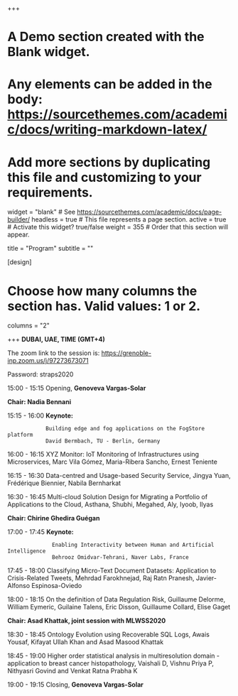 +++
# A Demo section created with the Blank widget.
# Any elements can be added in the body: https://sourcethemes.com/academic/docs/writing-markdown-latex/
# Add more sections by duplicating this file and customizing to your requirements.

widget = "blank"  # See https://sourcethemes.com/academic/docs/page-builder/
headless = true  # This file represents a page section.
active = true  # Activate this widget? true/false
weight = 355  # Order that this section will appear.

title = "Program"
subtitle = ""

[design]
  # Choose how many columns the section has. Valid values: 1 or 2.
  columns = "2"

+++
**DUBAI, UAE, TIME (GMT+4)**

The zoom link to the session is: https://grenoble-inp.zoom.us/j/97273673071 

Password: straps2020 

15:00 - 15:15 	Opening,  **Genoveva Vargas-Solar**

**Chair: Nadia Bennani**

15:15 - 16:00 	**Keynote:** 

                Building edge and fog applications on the FogStore platform
                David Bermbach, TU - Berlin, Germany

16:00 - 16:15 	XYZ Monitor: IoT Monitoring of Infrastructures using Microservices, Marc Vila Gómez, Maria-Ribera Sancho, Ernest Teniente 

16:15 - 16:30	Data-centred and Usage-based Security Service, Jingya Yuan, Frédérique Biennier, Nabila Bernharkat

16:30 - 16:45   Multi-cloud Solution Design for Migrating a Portfolio of Applications to the Cloud, Asthana, Shubhi, Megahed, Aly, Iyoob, Ilyas

**Chair: Chirine Ghedira Guégan**

17:00 - 17:45	   **Keynote:**

                  Enabling Interactivity between Human and Artificial Intelligence
                  Behrooz Omidvar-Tehrani, Naver Labs, France

17:45 - 18:00 	Classifying Micro-Text Document Datasets: Application to Crisis-Related Tweets, Mehrdad Farokhnejad, Raj Ratn Pranesh, Javier-Alfonso Espinosa-Oviedo

18:00 - 18:15	On the definition of Data Regulation Risk, Guillaume Delorme, William Eymeric, Guilaine Talens, Eric Disson, Guillaume Collard, Elise Gaget

**Chair: Asad Khattak, joint session with MLWSS2020**

18:30 - 18:45 Ontology Evolution using Recoverable SQL Logs, Awais Yousaf, Kifayat Ullah Khan and Asad Masood Khattak

18:45 - 19:00	Higher order statistical analysis in multiresolution domain -application to breast cancer histopathology, Vaishali D, Vishnu Priya P, Nithyasri Govind and Venkat Ratna Prabha K

19:00 - 19:15   Closing, **Genoveva Vargas-Solar**


